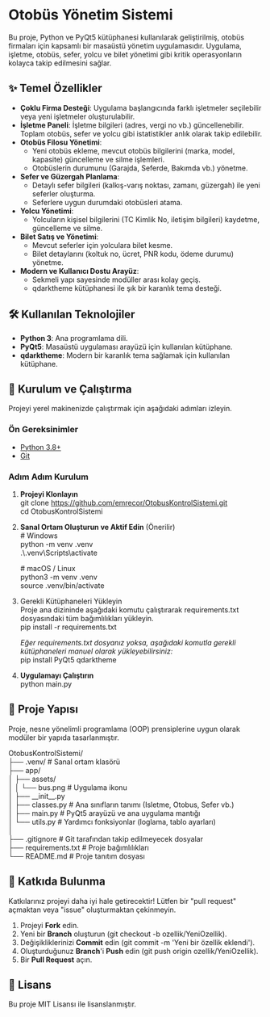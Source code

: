 # **Otobüs Yönetim Sistemi**

Bu proje, Python ve PyQt5 kütüphanesi kullanılarak geliştirilmiş, otobüs firmaları için kapsamlı bir masaüstü yönetim uygulamasıdır. Uygulama, işletme, otobüs, sefer, yolcu ve bilet yönetimi gibi kritik operasyonların kolayca takip edilmesini sağlar.

## **✨ Temel Özellikler**

* **Çoklu Firma Desteği**: Uygulama başlangıcında farklı işletmeler seçilebilir veya yeni işletmeler oluşturulabilir.  
* **İşletme Paneli**: İşletme bilgileri (adres, vergi no vb.) güncellenebilir. Toplam otobüs, sefer ve yolcu gibi istatistikler anlık olarak takip edilebilir.  
* **Otobüs Filosu Yönetimi**:  
  * Yeni otobüs ekleme, mevcut otobüs bilgilerini (marka, model, kapasite) güncelleme ve silme işlemleri.  
  * Otobüslerin durumunu (Garajda, Seferde, Bakımda vb.) yönetme.  
* **Sefer ve Güzergah Planlama**:  
  * Detaylı sefer bilgileri (kalkış-varış noktası, zamanı, güzergah) ile yeni seferler oluşturma.  
  * Seferlere uygun durumdaki otobüsleri atama.  
* **Yolcu Yönetimi**:  
  * Yolcuların kişisel bilgilerini (TC Kimlik No, iletişim bilgileri) kaydetme, güncelleme ve silme.  
* **Bilet Satış ve Yönetimi**:  
  * Mevcut seferler için yolculara bilet kesme.  
  * Bilet detaylarını (koltuk no, ücret, PNR kodu, ödeme durumu) yönetme.  
* **Modern ve Kullanıcı Dostu Arayüz**:  
  * Sekmeli yapı sayesinde modüller arası kolay geçiş.  
  * qdarktheme kütüphanesi ile şık bir karanlık tema desteği.

## **🛠️ Kullanılan Teknolojiler**

* **Python 3**: Ana programlama dili.  
* **PyQt5**: Masaüstü uygulaması arayüzü için kullanılan kütüphane.  
* **qdarktheme**: Modern bir karanlık tema sağlamak için kullanılan kütüphane.

## **🚀 Kurulum ve Çalıştırma**

Projeyi yerel makinenizde çalıştırmak için aşağıdaki adımları izleyin.

### **Ön Gereksinimler**

* [Python 3.8+](https://www.python.org/downloads/)  
* [Git](https://git-scm.com/downloads)

### **Adım Adım Kurulum**

1. **Projeyi Klonlayın**  
   git clone https://github.com/emrecor/OtobusKontrolSistemi.git  
   cd OtobusKontrolSistemi

2. **Sanal Ortam Oluşturun ve Aktif Edin** (Önerilir)  
   \# Windows  
   python \-m venv .venv  
   .\\.venv\\Scripts\\activate

   \# macOS / Linux  
   python3 \-m venv .venv  
   source .venv/bin/activate

3. Gerekli Kütüphaneleri Yükleyin  
   Proje ana dizininde aşağıdaki komutu çalıştırarak requirements.txt dosyasındaki tüm bağımlılıkları yükleyin.  
   pip install \-r requirements.txt

   *Eğer requirements.txt dosyanız yoksa, aşağıdaki komutla gerekli kütüphaneleri manuel olarak yükleyebilirsiniz:*  
   pip install PyQt5 qdarktheme

4. **Uygulamayı Çalıştırın**  
   python main.py

## **📂 Proje Yapısı**

Proje, nesne yönelimli programlama (OOP) prensiplerine uygun olarak modüler bir yapıda tasarlanmıştır.

OtobusKontrolSistemi/  
├── .venv/                  \# Sanal ortam klasörü  
├── app/  
│   ├── assets/  
│   │   └── bus.png         \# Uygulama ikonu  
│   ├── \_\_init\_\_.py  
│   ├── classes.py          \# Ana sınıfların tanımı (Isletme, Otobus, Sefer vb.)  
│   ├── main.py             \# PyQt5 arayüzü ve ana uygulama mantığı  
│   └── utils.py            \# Yardımcı fonksiyonlar (loglama, tablo ayarları)  
│  
├── .gitignore              \# Git tarafından takip edilmeyecek dosyalar  
├── requirements.txt        \# Proje bağımlılıkları  
└── README.md               \# Proje tanıtım dosyası

## **🤝 Katkıda Bulunma**

Katkılarınız projeyi daha iyi hale getirecektir\! Lütfen bir "pull request" açmaktan veya "issue" oluşturmaktan çekinmeyin.

1. Projeyi **Fork** edin.  
2. Yeni bir **Branch** oluşturun (git checkout \-b ozellik/YeniOzellik).  
3. Değişikliklerinizi **Commit** edin (git commit \-m 'Yeni bir özellik eklendi').  
4. Oluşturduğunuz **Branch**'i **Push** edin (git push origin ozellik/YeniOzellik).  
5. Bir **Pull Request** açın.

## **📝 Lisans**

Bu proje MIT Lisansı ile lisanslanmıştır.